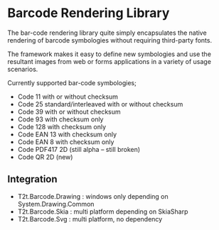 # Barcode Rendering Library

The bar-code rendering library quite simply encapsulates the native rendering of barcode symbologies without requiring third-party fonts.

The framework makes it easy to define new symbologies and use the resultant images from web or forms applications in a variety of usage scenarios.

Currently supported bar-code symbologies;

* Code 11 with or without checksum
* Code 25 standard/interleaved with or without checksum
* Code 39 with or without checksum
* Code 93 with checksum only
* Code 128 with checksum only
* Code EAN 13 with checksum only
* Code EAN 8 with checksum only
* Code PDF417 2D (still alpha – still broken)
* Code QR 2D (new)

## Integration

* T2t.Barcode.Drawing : windows only depending on System.Drawing.Common
* T2t.Barcode.Skia : multi platform depending on SkiaSharp
* T2t.Barcode.Svg : multi platform, no dependency
